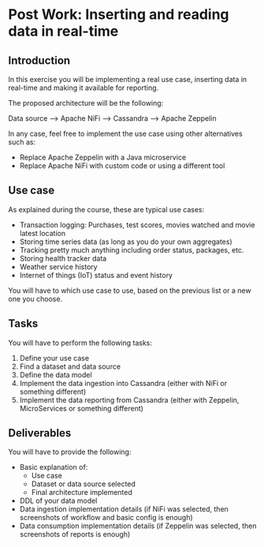 # Post Work: Inserting and reading data in real-time

## Introduction

In this exercise you will be implementing a real use case, inserting data in real-time and making it available for reporting.

The proposed architecture will be the following:

Data source --> Apache NiFi --> Cassandra --> Apache Zeppelin

In any case, feel free to implement the use case using other alternatives such as:

* Replace Apache Zeppelin with a Java microservice
* Replace Apache NiFi with custom code or using a different tool

## Use case

As explained during the course, these are typical use cases:

* Transaction logging: Purchases, test scores, movies watched and movie latest location
* Storing time series data (as long as you do your own aggregates)
* Tracking pretty much anything including order status, packages, etc.
* Storing health tracker data
* Weather service history
* Internet of things (IoT) status and event history

You will have to which use case to use, based on the previous list or a new one you choose.

## Tasks

You will have to perform the following tasks:

1. Define your use case
2. Find a dataset and data source
3. Define the data model
4. Implement the data ingestion into Cassandra (either with NiFi or something different)
5. Implement the data reporting from Cassandra (either with Zeppelin, MicroServices or something different)

## Deliverables

You will have to provide the following:

* Basic explanation of:
  * Use case
  * Dataset or data source selected
  * Final architecture implemented
* DDL of your data model
* Data ingestion implementation details (if NiFi was selected, then screenshots of workflow and basic config is enough)
* Data consumption implementation details (if Zeppelin was selected, then screenshots of reports is enough)
